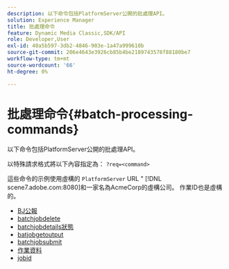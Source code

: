 ```yaml
---
description: 以下命令包括PlatformServer公開的批處理API。
solution: Experience Manager
title: 批處理命令
feature: Dynamic Media Classic,SDK/API
role: Developer,User
exl-id: 40a5b597-3db2-4846-903e-1a47a999610b
source-git-commit: 206e4643e3926cb85b4be2189743578f88180be7
workflow-type: tm+mt
source-wordcount: '66'
ht-degree: 0%

---
```


# 批處理命令{#batch-processing-commands}

以下命令包括PlatformServer公開的批處理API。

以特殊請求格式將以下內容指定為： `?req=<command>`

這些命令的示例使用虛構的 `PlatformServer` URL &quot; [!DNL scene7.adobe.com:8080]和一家名為AcmeCorp的虛構公司。 作業ID也是虛構的。

* [BJ公報](r-batchjobbriefstatus.md)
* [batchjobdelete](r-batchjobdelete.md)
* [batchjobdetails狀態](r-batchjobdetailedstatus.md)
* [batjobgetoutput](r-batchjobgetoutput.md)
* [batchjobsubmit](r-batchjobsubmit.md)
* [作業資料](r-jobdata.md)
* [jobid](r-jobid.md)
